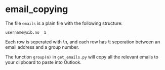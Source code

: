 # email_copying

The file ```emails``` is a plain file with the following structure:

```username@uib.no  1```

Each row is seperated with \n, and each row has \t seperation between an email address and a group number.

The function ```group(n)``` in ```get_emails.py``` will copy all the relevant emails to your clipboard to paste into Outlook.
